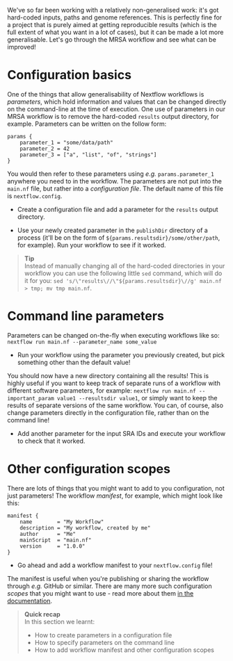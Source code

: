 We've so far been working with a relatively non-generalised work: it's got
hard-coded inputs, paths and genome references. This is perfectly fine for a
project that is purely aimed at getting reproducible results (which is the full
extent of what you want in a lot of cases), but it can be made a lot more
generalisable. Let's go through the MRSA workflow and see what can be improved!

# Configuration basics

One of the things that allow generalisability of Nextflow workflows is
*parameters*, which hold information and values that can be changed directly on
the command-line at the time of execution. One use of parameters in our MRSA
workflow is to remove the hard-coded `results` output directory, for example.
Parameters can be written on the follow form:

```nextflow
params {
    parameter_1 = "some/data/path"
    parameter_2 = 42
    parameter_3 = ["a", "list", "of", "strings"]
}
```

You would then refer to these parameters using *e.g.* `params.parameter_1`
anywhere you need to in the workflow. The parameters are not put into the
`main.nf` file, but rather into a *configuration file*. The default name of this
file is `nextflow.config`.

* Create a configuration file and add a parameter for the `results` output
  directory.

* Use your newly created parameter in the `publishDir` directory of a process
  (it'll be on the form of `${params.resultsdir}/some/other/path`, for example).
  Run your workflow to see if it worked.

> **Tip** <br>
> Instead of manually changing all of the hard-coded directories in your
> workflow you can use the following little `sed` command, which will do it for
> you: `sed 's/\"results\//\"${params.resultsdir}\//g' main.nf > tmp; mv tmp
> main.nf`.

# Command line parameters

Parameters can be changed on-the-fly when executing workflows like so: `nextflow
run main.nf --parameter_name some_value`

* Run your workflow using the parameter you previously created, but pick
  something other than the default value!

You should now have a new directory containing all the results! This is highly
useful if you want to keep track of separate runs of a workflow with different
software parameters, for example: `nextflow run main.nf --important_param value1
--resultsdir value1`, or simply want to keep the results of separate versions of
the same workflow. You can, of course, also change parameters directly in the
configuration file, rather than on the command line!

* Add another parameter for the input SRA IDs and execute your workflow to check
  that it worked.

# Other configuration scopes

There are lots of things that you might want to add to you configuration, not
just parameters! The workflow *manifest*, for example, which might look like
this:

```nextflow
manifest {
    name        = "My Workflow"
    description = "My workflow, created by me"
    author      = "Me"
    mainScript  = "main.nf"
    version     = "1.0.0"
}
```

* Go ahead and add a workflow manifest to your `nextflow.config` file!

The manifest is useful when you're publishing or sharing the workflow through
*e.g.* GitHub or similar. There are many more such configuration *scopes* that
you might want to use - read more about them [in the documentation](https://www.nextflow.io/docs/latest/config.html#config-scopes).

> **Quick recap** <br>
> In this section we learnt:
>
> * How to create parameters in a configuration file
> * How to specify parameters on the command line
> * How to add  workflow manifest and other configuration scopes
